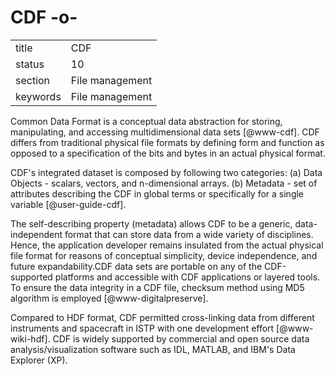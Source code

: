 # CDF -o-


|          |                 |
| -------- | --------------- |
| title    | CDF             | 
| status   | 10              |
| section  | File management |
| keywords | File management |



Common Data Format is a conceptual data abstraction for storing,
manipulating, and accessing multidimensional data
sets [@www-cdf]. CDF differs from traditional physical file
formats by defining form and function as opposed to a specification of
the bits and bytes in an actual physical format.
 
CDF's integrated dataset is composed by following two categories:
(a) Data Objects - scalars, vectors, and n-dimensional
arrays. (b) Metadata - set of attributes describing the CDF in global
terms or specifically for a single variable [@user-guide-cdf].

The self-describing property (metadata) allows CDF to be a generic,
data-independent format that can store data from a wide variety of
disciplines. Hence, the application developer remains insulated from
the actual physical file format for reasons of conceptual simplicity,
device independence, and future expandability.CDF data sets are
portable on any of the CDF-supported platforms and accessible with CDF
applications or layered tools. To ensure the data integrity in a CDF
file, checksum method using MD5 algorithm is
employed [@www-digitalpreserve].

Compared to HDF format, CDF permitted cross-linking data from
different instruments and spacecraft in ISTP with one development
effort [@www-wiki-hdf].  CDF is widely supported by commercial and
open source data analysis/visualization software such as IDL, MATLAB,
and IBM's Data Explorer (XP).



